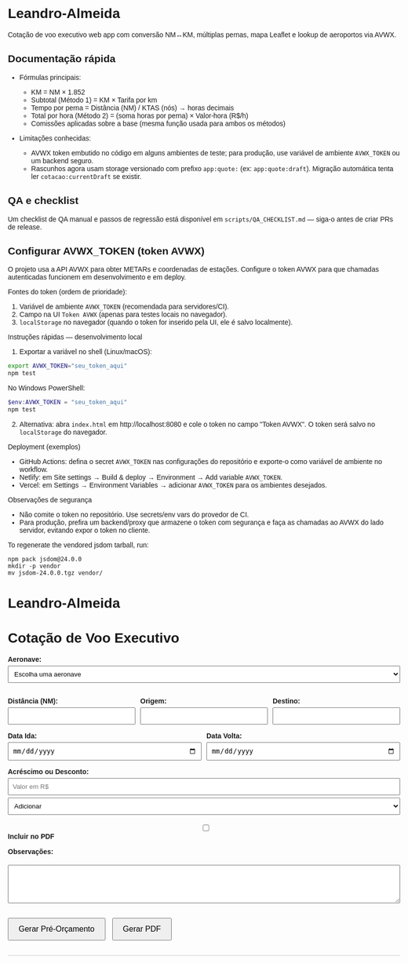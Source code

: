 # Leandro-Almeida

Cotação de voo executivo web app com conversão NM↔KM, múltiplas pernas, mapa Leaflet e lookup de aeroportos via AVWX.

## Documentação rápida

- Fórmulas principais:
  - KM = NM × 1.852
  - Subtotal (Método 1) = KM × Tarifa por km
  - Tempo por perna = Distância (NM) / KTAS (nós) → horas decimais
  - Total por hora (Método 2) = (soma horas por perna) × Valor-hora (R$/h)
  - Comissões aplicadas sobre a base (mesma função usada para ambos os métodos)

- Limitações conhecidas:
  - AVWX token embutido no código em alguns ambientes de teste; para produção, use variável de ambiente `AVWX_TOKEN` ou um backend seguro.
  - Rascunhos agora usam storage versionado com prefixo `app:quote:` (ex: `app:quote:draft`). Migração automática tenta ler `cotacao:currentDraft` se existir.

## QA e checklist

Um checklist de QA manual e passos de regressão está disponível em `scripts/QA_CHECKLIST.md` — siga-o antes de criar PRs de release.

## Configurar AVWX_TOKEN (token AVWX)

O projeto usa a API AVWX para obter METARs e coordenadas de estações. Configure o token AVWX para que chamadas autenticadas funcionem em desenvolvimento e em deploy.

Fontes do token (ordem de prioridade):

1. Variável de ambiente `AVWX_TOKEN` (recomendada para servidores/CI).
2. Campo na UI `Token AVWX` (apenas para testes locais no navegador).
3. `localStorage` no navegador (quando o token for inserido pela UI, ele é salvo localmente).

Instruções rápidas — desenvolvimento local

1. Exportar a variável no shell (Linux/macOS):

```bash
export AVWX_TOKEN="seu_token_aqui"
npm test
```

No Windows PowerShell:

```powershell
$env:AVWX_TOKEN = "seu_token_aqui"
npm test
```

2. Alternativa: abra `index.html` em http://localhost:8080 e cole o token no campo "Token AVWX". O token será salvo no `localStorage` do navegador.

Deployment (exemplos)

- GitHub Actions: defina o secret `AVWX_TOKEN` nas configurações do repositório e exporte-o como variável de ambiente no workflow.
- Netlify: em Site settings → Build & deploy → Environment → Add variable `AVWX_TOKEN`.
- Vercel: em Settings → Environment Variables → adicionar `AVWX_TOKEN` para os ambientes desejados.

Observações de segurança

- Não comite o token no repositório. Use secrets/env vars do provedor de CI.
- Para produção, prefira um backend/proxy que armazene o token com segurança e faça as chamadas ao AVWX do lado servidor, evitando expor o token no cliente.


To regenerate the vendored jsdom tarball, run:

```
npm pack jsdom@24.0.0
mkdir -p vendor
mv jsdom-24.0.0.tgz vendor/
```
# Leandro-Almeida
<!DOCTYPE html>
<html lang="pt-BR">
<head>
  <meta charset="UTF-8" />
  <meta name="viewport" content="width=device-width, initial-scale=1.0"/>
  <title>Cotação de Voo Executivo</title>
  <script src="https://cdnjs.cloudflare.com/ajax/libs/pdfmake/0.2.7/pdfmake.min.js"></script>
  <script src="https://cdnjs.cloudflare.com/ajax/libs/pdfmake/0.2.7/vfs_fonts.js"></script>
  <style>
    body {
      font-family: 'Arial', sans-serif;
      margin: 30px;
      max-width: 800px;
    }
    label {
      font-weight: bold;
      display: block;
      margin-top: 15px;
    }
    input, select, textarea {
      width: 100%;
      padding: 8px;
      margin-top: 5px;
    }
    .linha {
      display: flex;
      gap: 10px;
    }
    .linha > div {
      flex: 1;
    }
    .botoes {
      margin-top: 30px;
    }
    button {
      padding: 12px 20px;
      font-size: 16px;
      margin-right: 10px;
      cursor: pointer;
    }
    #resultado {
      margin-top: 30px;
      border-top: 1px solid #ccc;
      padding-top: 20px;
    }
  </style>
</head>
<body>

  <h1>Cotação de Voo Executivo</h1>

  <label>Aeronave:</label>
  <select id="aeronave">
    <option value="" disabled selected>Escolha uma aeronave</option>
    <option value="Hawker 400">Hawker 400 — R$36,00/km</option>
    <option value="Phenom 100">Phenom 100 — R$36,00/km</option>
    <option value="Citation II">Citation II — R$36,00/km</option>
    <option value="King Air C90">King Air C90 — R$30,00/km</option>
    <option value="Sêneca IV">Sêneca IV — R$22,00/km</option>
    <option value="Cirrus SR22">Cirrus SR22 — R$15,00/km</option>
  </select>

  <div class="linha">
    <div>
      <label>Distância (NM):</label>
      <input type="number" id="nm" />
    </div>
    <div>
      <label>Origem:</label>
      <input type="text" id="origem" />
    </div>
    <div>
      <label>Destino:</label>
      <input type="text" id="destino" />
    </div>
  </div>

  <div class="linha">
    <div>
      <label>Data Ida:</label>
      <input type="date" id="dataIda" />
    </div>
    <div>
      <label>Data Volta:</label>
      <input type="date" id="dataVolta" />
    </div>
  </div>

  <label>Acréscimo ou Desconto:</label>
  <input type="number" id="valorExtra" placeholder="Valor em R$" />
  <select id="tipoExtra">
    <option value="soma">Adicionar</option>
    <option value="subtrai">Subtrair</option>
  </select>
  <label><input type="checkbox" id="incluirNoPDF" /> Incluir no PDF</label>

  <label>Observações:</label>
  <textarea id="observacoes" rows="4"></textarea>

  <div class="botoes">
    <button onclick="gerarPreOrcamento()">Gerar Pré-Orçamento</button>
    <button onclick="gerarPDF()">Gerar PDF</button>
  </div>

  <div id="resultado"></div>

  <script>
    const valoresKm = {
      "Hawker 400": 36,
      "Phenom 100": 36,
      "Citation II": 36,
      "King Air C90": 30,
      "Sêneca IV": 22,
      "Cirrus SR22": 15
    };

    function gerarPreOrcamento() {
      const aeronave = document.getElementById("aeronave").value;
      const nm = parseFloat(document.getElementById("nm").value);
      const origem = document.getElementById("origem").value;
      const destino = document.getElementById("destino").value;
      const valorExtra = parseFloat(document.getElementById("valorExtra").value) || 0;
      const tipoExtra = document.getElementById("tipoExtra").value;

      const km = nm * 1.852;
      const valorKm = valoresKm[aeronave];
      let total = km * valorKm;

      let labelExtra = "";
      if (valorExtra > 0) {
        if (tipoExtra === "soma") {
          total += valorExtra;
          labelExtra = `+ R$ ${valorExtra.toLocaleString('pt-BR', { minimumFractionDigits: 2 })} (outras despesas)`;
        } else {
          total -= valorExtra;
          labelExtra = `- R$ ${valorExtra.toLocaleString('pt-BR', { minimumFractionDigits: 2 })} (desconto)`;
        }
      }

      document.getElementById("resultado").innerHTML = `
        <h3>Pré-Orçamento</h3>
        <p><strong>Origem:</strong> ${origem}</p>
        <p><strong>Destino:</strong> ${destino}</p>
        <p><strong>Aeronave:</strong> ${aeronave}</p>
        <p><strong>Distância:</strong> ${nm} NM (${km.toFixed(1)} km)</p>
        ${valorExtra > 0 ? `<p><strong>Ajuste:</strong> ${labelExtra}</p>` : ""}
        <p><strong>Total Estimado:</strong> R$ ${total.toLocaleString('pt-BR', { minimumFractionDigits: 2 })}</p>
      `;
    }

    function gerarPDF() {
      const aeronave = document.getElementById("aeronave").value;
      const nm = parseFloat(document.getElementById("nm").value);
      const origem = document.getElementById("origem").value;
      const destino = document.getElementById("destino").value;
      const dataIda = document.getElementById("dataIda").value;
      const dataVolta = document.getElementById("dataVolta").value;
      const observacoes = document.getElementById("observacoes").value;
      const incluirNoPDF = document.getElementById("incluirNoPDF").checked;
      const valorExtra = parseFloat(document.getElementById("valorExtra").value) || 0;
      const tipoExtra = document.getElementById("tipoExtra").value;

      const km = nm * 1.852;
      const valorKm = valoresKm[aeronave];
      let total = km * valorKm;

      let ajustes = "";
      if (valorExtra > 0 && incluirNoPDF) {
        if (tipoExtra === "soma") {
          total += valorExtra;
          ajustes = { text: `Outras Despesas: R$ ${valorExtra.toLocaleString('pt-BR', { minimumFractionDigits: 2 })}`, margin: [0, 10, 0, 0] };
        } else {
          total -= valorExtra;
          ajustes = { text: `Desconto: R$ ${valorExtra.toLocaleString('pt-BR', { minimumFractionDigits: 2 })}`, margin: [0, 10, 0, 0] };
        }
      }

      const docDefinition = {
        content: [
          { text: "Cotação de Voo Executivo", style: "header" },
          { text: `Origem: ${origem} → Destino: ${destino}`, margin: [0, 10, 0, 0] },
          { text: `Aeronave: ${aeronave}` },
          { text: `Data Ida: ${dataIda} | Data Volta: ${dataVolta}` },
          ajustes,
          { text: `Total Final: R$ ${total.toLocaleString('pt-BR', { minimumFractionDigits: 2 })}`, bold: true, margin: [0, 10, 0, 0] },
          observacoes ? { text: `Observações: ${observacoes}`, margin: [0, 10, 0, 0] } : null
        ],
        styles: {
          header: {
            fontSize: 18,
            bold: true
          }
        }
      };

      const nomeArquivo = `Cotacao_${aeronave}_${origem}_${destino}.pdf`.replace(/\s+/g, "_");
      pdfMake.createPdf(docDefinition).open(); // Abre em nova aba
    }
  </script>

</body>
</html>
